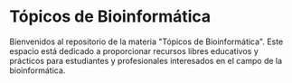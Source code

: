 # Tópicos de Bioinformática

Bienvenidos al repositorio de la materia "Tópicos de Bioinformática". Este espacio está dedicado a proporcionar recursos libres educativos y prácticos para estudiantes y profesionales interesados en el campo de la bioinformática.
